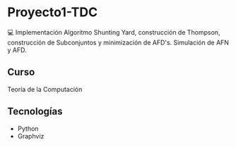 # Proyecto1-TDC
💻 Implementación Algoritmo Shunting Yard, construcción de Thompson, construcción de Subconjuntos y minimización de AFD's. Simulación de AFN y AFD.
## Curso
Teoría de la Computación
## Tecnologías
- Python
- Graphviz
